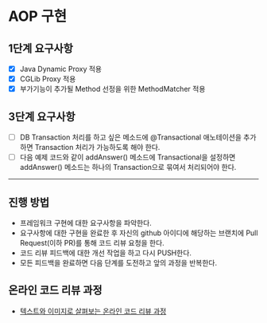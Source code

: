 # AOP 구현

## 1단계 요구사항
- [x] Java Dynamic Proxy 적용
- [x] CGLib Proxy 적용
- [x] 부가기능이 추가될 Method 선정을 위한 MethodMatcher 적용

## 3단계 요구사항
- [ ] DB Transaction 처리를 하고 싶은 메소드에 @Transactional 애노테이션을 추가하면 Transaction 처리가 가능하도록 해야 한다.
- [ ] 다음 예제 코드와 같이 addAnswer() 메소드에 Transactional을 설정하면 addAnswer() 메소드는 하나의 Transaction으로 묶여서 처리되어야 한다.

---

## 진행 방법
* 프레임워크 구현에 대한 요구사항을 파악한다.
* 요구사항에 대한 구현을 완료한 후 자신의 github 아이디에 해당하는 브랜치에 Pull Request(이하 PR)를 통해 코드 리뷰 요청을 한다.
* 코드 리뷰 피드백에 대한 개선 작업을 하고 다시 PUSH한다.
* 모든 피드백을 완료하면 다음 단계를 도전하고 앞의 과정을 반복한다.

## 온라인 코드 리뷰 과정
* [텍스트와 이미지로 살펴보는 온라인 코드 리뷰 과정](https://github.com/next-step/nextstep-docs/tree/master/codereview)
